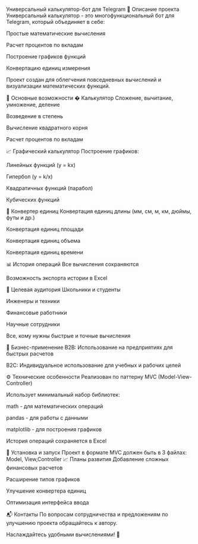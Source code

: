 Универсальный калькулятор-бот для Telegram
📌 Описание проекта
Универсальный калькулятор - это многофункциональный бот для Telegram, который объединяет в себе:

Простые математические вычисления

Расчет процентов по вкладам

Построение графиков функций

Конвертацию единиц измерения

Проект создан для облегчения повседневных вычислений и визуализации математических функций.

🌟 Основные возможности
� Калькулятор
Сложение, вычитание, умножение, деление

Возведение в степень

Вычисление квадратного корня

Расчет процентов по вкладам

📈 Графический калькулятор
Построение графиков:

Линейных функций (y = kx)

Гипербол (y = k/x)

Квадратичных функций (парабол)

Кубических функций

🔄 Конвертер единиц
Конвертация единиц длины (мм, см, м, км, дюймы, футы и др.)

Конвертация единиц площади

Конвертация единиц объема

Конвертация единиц времени

📊 История операций
Все вычисления сохраняются

Возможность экспорта истории в Excel

🎯 Целевая аудитория
Школьники и студенты

Инженеры и техники

Финансовые работники

Научные сотрудники

Все, кому нужны быстрые и точные вычисления

💼 Бизнес-применение
B2B: Использование на предприятиях для быстрых расчетов

B2C: Индивидуальное использование для учебных и рабочих целей

⚙️ Технические особенности
Реализован по паттерну MVC (Model-View-Controller)

Использует минимальный набор библиотек:

math - для математических операций

pandas - для работы с данными

matplotlib - для построения графиков

История операций сохраняется в Excel

🔧 Установка и запуск
Проект в формате MVC должен быть в 3 файлах: Model, View,Controller
📈 Планы развития
Добавление сложных финансовых расчетов

Расширение типов графиков

Улучшение конвертера единиц

Оптимизация интерфейса ввода

📬 Контакты
По вопросам сотрудничества и предложениям по улучшению проекта обращайтесь к автору.

Наслаждайтесь удобными вычислениями! 🚀


